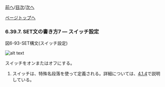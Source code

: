 <!--navi start1-->
[前へ](6-39-6.md)/[目次](https://opensourcecobol.github.io/markdown/TOC.html)/[次へ](6-40-1.md)
<!--navi end1-->
<!--navi start2-->

[ページトップへ](6-39-7.md)
<!--navi end2-->
### 6.39.7. SET文の書き方7 ― スイッチ設定

図6-93-SET構文(スイッチ設定)

![alt text](Image/6-93-Set.png)

スイッチをオンまたはオフにする。

1. スイッチは、特殊名段落を使って定義される。詳細については、[4.1.4](4-1-4.md)で説明している。

